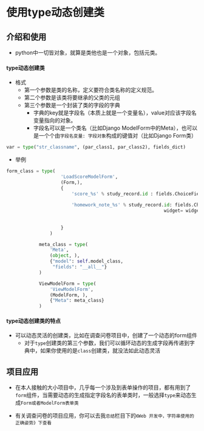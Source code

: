 # 使用type动态创建类

## 介绍和使用
- python中一切皆对象，就算是类他也是一个对象，包括元类。

#### type动态创建类
- 格式
	- 第一个参数是类的名称，定义要符合类名称的定义规范。
	- 第二个参数是该类将要继承的父类的元组
	- 第三个参数是一个封装了类的字段的字典
		- 字典的key就是字段名（本质上就是一个变量名），value对应该字段名变量指向的对象。
		- 字段名可以是一个类名（比如Django ModelForm中的Meta），也可以是一个个由`字段名变量: 字段对象`构成的键值对（比如Django Form类）

```python
var = type("str_classname", (par_class1, par_class2), fields_dict)

```

- 举例

```python
form_class = type(
                    'LoadScoreModelForm',
                    (Form,),
                    {
                        'score_%s' % study_record.id : fields.ChoiceField(choices=models.StudyRecord.score_choices,
                                                                          widget=widgets.TextInput(attrs={"class": "form-control"})),
                        'homework_note_%s' % study_record.id: fields.CharField(max_length=520,
                                                          widget= widgets.Textarea(attrs={'placeholder': '作业评语',
                                                                                         "class": "form-control",
                                                                                          "cols": 30, "rows": 2}))
                    }
                )
```


```python
            meta_class = type(
                'Meta',
                (object, ),
                {"model": self.model_class,
                 "fields": "__all__"}
            )

            ViewModelForm = type(
                'ViewModelForm',
                (ModelForm, ),
                {"Meta": meta_class}
            )

```


#### type动态创建类的特点
-  可以动态灵活的创建类，比如在调查问卷项目中，创建了一个动态的form组件
	-  对于`type`创建类的第三个参数，我们可以循环动态的生成字段再传递到字典中，如果你使用的是`class`创建类，就没法如此动态灵活


## 项目应用
- 在本人接触的大小项目中，几乎每一个涉及到表单操作的项目，都有用到了`form`组件，当需要动态的生成指定字段名的表单类时，一般选择`type`来动态生成`Form或者ModelForm表单类`

- 有关调查问卷的项目应用，你可以去我`总结`栏目下的`《Web 开发中，字符串使用的正确姿势》下查看`